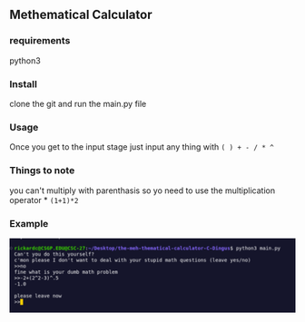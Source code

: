 ## Methematical Calculator

### requirements
python3

### Install
clone the git and run the main.py file

### Usage
Once you get to the input stage just input any thing with `( ) + - / * ^`

### Things to note
you can't multiply with parenthasis so yo need to use the multiplication operator * `(1+1)*2`

### Example
!["ok"](oh.png)
